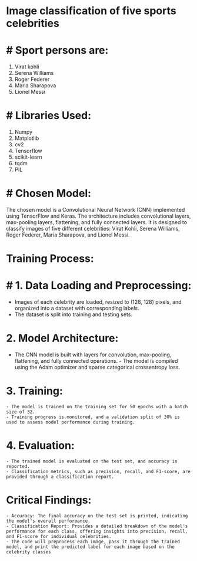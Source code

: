 # Image classification of five sports celebrities 
# # Sport persons are: 
1. Virat kohli
2. Serena Williams
3. Roger Federer
4. Maria Sharapova
5. Lionel Messi
# # Libraries Used:
1. Numpy
2. Matplotlib
3. cv2
4. Tensorflow
5. scikit-learn
6. tqdm
7. PIL
# # Chosen Model:
 The chosen model is a Convolutional Neural Network (CNN) implemented using TensorFlow and Keras. The architecture includes convolutional layers, max-pooling layers, flattening, and fully connected layers. It is designed to classify images of five different celebrities: Virat Kohli, Serena Williams, Roger Federer, Maria Sharapova, and Lionel Messi.

# Training Process:
# # 1. Data Loading and Preprocessing:
  - Images of each celebrity are loaded, resized to (128, 128) pixels, and organized into a dataset with corresponding labels.
  - The dataset is split into training and testing sets.

# 2. Model Architecture:
   - The CNN model is built with layers for convolution, max-pooling, flattening, and fully connected operations.
    - The model is compiled using the Adam optimizer and sparse categorical crossentropy loss.

# 3. Training:
    - The model is trained on the training set for 50 epochs with a batch size of 32.
    - Training progress is monitored, and a validation split of 30% is used to assess model performance during training.

# 4. Evaluation:
    - The trained model is evaluated on the test set, and accuracy is reported.
    - Classification metrics, such as precision, recall, and F1-score, are provided through a classification report.

# Critical Findings:
    - Accuracy: The final accuracy on the test set is printed, indicating the model's overall performance.
    - Classification Report: Provides a detailed breakdown of the model's performance for each class, offering insights into precision, recall, and F1-score for individual celebrities.
    - The code will preprocess each image, pass it through the trained model, and print the predicted label for each image based on the celebrity classes

